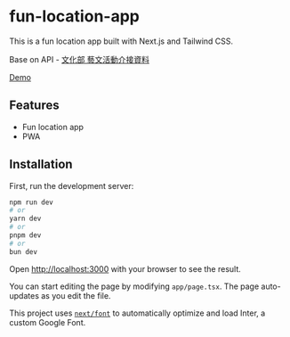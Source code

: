 # fun-location-app

This is a fun location app built with Next.js and Tailwind CSS.

Base on API - [文化部 藝文活動介接資料](https://opendata.culture.tw/frontsite/openData/detail?datasetId=266)

[Demo](https://fun-location-app.vercel.app/)

## Features

- Fun location app
- PWA

## Installation

First, run the development server:

```bash
npm run dev
# or
yarn dev
# or
pnpm dev
# or
bun dev
```

Open [http://localhost:3000](http://localhost:3000) with your browser to see the result.

You can start editing the page by modifying `app/page.tsx`. The page auto-updates as you edit the file.

This project uses [`next/font`](https://nextjs.org/docs/basic-features/font-optimization) to automatically optimize and load Inter, a custom Google Font.
